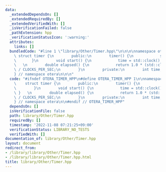 ```yaml
---
data:
  _extendedDependsOn: []
  _extendedRequiredBy: []
  _extendedVerifiedWith: []
  _isVerificationFailed: false
  _pathExtension: hpp
  _verificationStatusIcon: ':warning:'
  attributes:
    links: []
  bundledCode: "#line 1 \"library/Other/Timer.hpp\"\n\n\n\nnamespace otera {\n   \
    \ struct timer {\n        public:\n        timer() {\n            start();\n \
    \       }\n        void start() {\n            time = std::clock();\n        }\
    \   \n        double elapsed() {\n            return 1.0 * (std::clock() - time)\
    \ / CLOCKS_PER_SEC;\n        }\n        private:\n        int time;\n    };\n\
    } // namespace otera\n\n\n"
  code: "#ifndef OTERA_TIMER_HPP\n#define OTERA_TIMER_HPP 1\n\nnamespace otera {\n\
    \    struct timer {\n        public:\n        timer() {\n            start();\n\
    \        }\n        void start() {\n            time = std::clock();\n       \
    \ }   \n        double elapsed() {\n            return 1.0 * (std::clock() - time)\
    \ / CLOCKS_PER_SEC;\n        }\n        private:\n        int time;\n    };\n\
    } // namespace otera\n\n#endif // OTERA_TIMER_HPP"
  dependsOn: []
  isVerificationFile: false
  path: library/Other/Timer.hpp
  requiredBy: []
  timestamp: '2022-11-08 07:21:25+09:00'
  verificationStatus: LIBRARY_NO_TESTS
  verifiedWith: []
documentation_of: library/Other/Timer.hpp
layout: document
redirect_from:
- /library/library/Other/Timer.hpp
- /library/library/Other/Timer.hpp.html
title: library/Other/Timer.hpp
---
```

